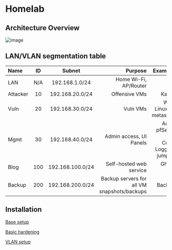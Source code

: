 # Homelab 

## Architecture Overview
![image](https://github.com/user-attachments/assets/05f2538a-a220-495a-b0a7-f8c8ab60e6c4)



## LAN/VLAN segmentation table
| Name     | ID    | Subnet       | Purpose    | Example VMs |
|:---------|:-----:|:------------:|-----------:|------------:|
| LAN      | N/A   | 192.168.1.0/24  | Home Wi-Fi, AP/Router | N/A |
| Attacker | 10    | 192.168.20.0/24  | Offensive VMs | Kali, parrot |
| Vuln     | 20    | 192.168.30.0/24  | Vuln VMs | Windows, Linux, DVWA, metasploitable |
| Mgmt     | 30    | 192.168.40.0/24  | Admin access, UI Panels | Admin PC, pfSense Gui, Omada Controller, Logging VM , jumpbox VM |
| Blog     | 100   | 192.168.100.0/24  | Self-hosted web service | Ghost Blog VM |
| Backup   | 200   | 192.168.200.0/24  |	Backup servers for all VM snapshots/backups | Backup VMs |


## Installation
[Base setup](https://github.com/hiCozyty/homelab/blob/main/readme/base_homelab_setup.md)


[Basic hardening](https://github.com/hiCozyty/homelab/blob/main/readme/basic_hardening.md)

[VLAN setup](https://github.com/hiCozyty/homelab/blob/main/readme/vlan_setup.md)
